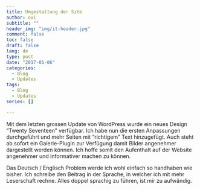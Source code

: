 ```yaml
---
title: Umgestaltung der Site
author: oxi
subtitle: ""
header_img: "img/it-header.jpg"
comment: false
toc: false
draft: false
lang: de
type: post
date: "2017-01-06"
categories:
  - Blog
  - Updates
tags:
  - Blog
  - Updates
series: []

---
```

Mit dem letzten grossen Update von WordPress wurde ein neues Design &#8220;Twenty Seventeen&#8221; verfügbar. Ich habe nun die ersten Anpassungen durchgeführt und mehr Seiten mit &#8220;richtigem&#8221; Text hinzugefügt. Auch steht ab sofort ein Galerie-Plugin zur Verfügung damit Bilder angenehmer dargestellt werden können. Ich hoffe somit den Aufenthalt auf der Website angenehmer und informativer machen zu können.

Das Deutsch / Englisch Problem werde ich wohl einfach so handhaben wie bisher. Ich schreibe den Beitrag in der Sprache, in welcher ich mit mehr Leserschaft rechne. Alles doppel sprachig zu führen, ist mir zu aufwändig.
